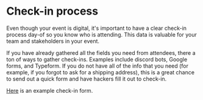 # Check-in process

Even though your event is digital, it's important to have a clear check-in process day-of so you know who is attending. This data is valuable for your team and stakeholders in your event. 

If you have already gathered all the fields you need from attendees, there a ton of ways to gather check-ins. Examples include discord bots, Google forms, and Typeform. If you do not have all of the info that you need \(for example, if you forgot to ask for  a shipping address\), this is a great chance to send out a quick form and have hackers fill it out to check-in. 

[Here](https://majorleaguehacking.typeform.com/to/HxLpsQjl) is an example check-in form. 





